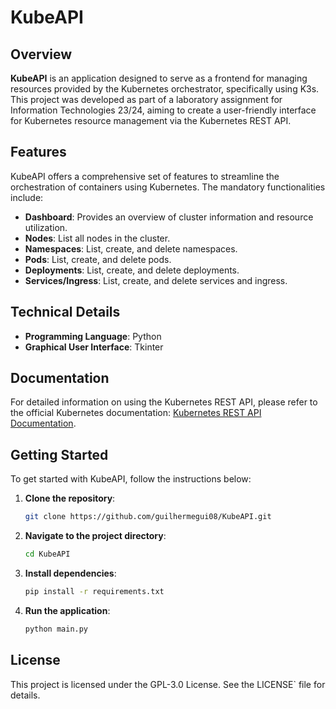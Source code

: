 # KubeAPI

## Overview

**KubeAPI** is an application designed to serve as a frontend for managing resources provided by the Kubernetes orchestrator, specifically using K3s. This project was developed as part of a laboratory assignment for Information Technologies 23/24, aiming to create a user-friendly interface for Kubernetes resource management via the Kubernetes REST API.

## Features

KubeAPI offers a comprehensive set of features to streamline the orchestration of containers using Kubernetes. The mandatory functionalities include:

- **Dashboard**: Provides an overview of cluster information and resource utilization.
- **Nodes**: List all nodes in the cluster.
- **Namespaces**: List, create, and delete namespaces.
- **Pods**: List, create, and delete pods.
- **Deployments**: List, create, and delete deployments.
- **Services/Ingress**: List, create, and delete services and ingress.

## Technical Details

- **Programming Language**: Python
- **Graphical User Interface**: Tkinter

## Documentation

For detailed information on using the Kubernetes REST API, please refer to the official Kubernetes documentation: [Kubernetes REST API Documentation](https://kubernetes.io/docs/reference/kubernetes-api/).

## Getting Started

To get started with KubeAPI, follow the instructions below:

1. **Clone the repository**:
   ```bash
   git clone https://github.com/guilhermegui08/KubeAPI.git

2. **Navigate to the project directory**:
   ```bash
   cd KubeAPI

3. **Install dependencies**:
   ```bash
   pip install -r requirements.txt

4. **Run the application**:
   ```bash
   python main.py

## License
This project is licensed under the GPL-3.0 License. See the LICENSE` file for details.
